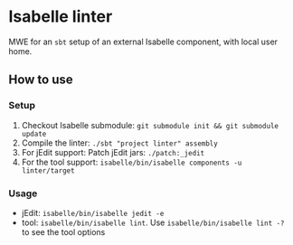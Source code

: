 # Isabelle linter
MWE for an `sbt` setup of an external Isabelle component, with local user home.

## How to use

### Setup
1. Checkout Isabelle submodule: `git submodule init && git submodule update`
2. Compile the linter: `./sbt "project linter" assembly`
3. For jEdit support: Patch jEdit jars: `./patch:_jedit`
4. For the tool support: `isabelle/bin/isabelle components -u linter/target`

### Usage
- jEdit: `isabelle/bin/isabelle jedit -e`
- tool: `isabelle/bin/isabelle lint`. Use `isabelle/bin/isabelle lint -?` to
  see the tool options
